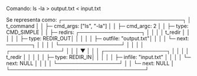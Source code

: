 Comando: ls -la > output.txt < input.txt

Se representa como:
┌─────────────────────────────────┐
│ t_command                       │
│ ├─ cmd_args: ["ls", "-la"]      │
│ ├─ cmd_argc: 2                  │
│ ├─ type: CMD_SIMPLE             │
│ ├─ redirs: ┌─────────────────┐  │
│ │          │ t_redir         │  │
│ │          │ ├─ type: REDIR_OUT│ │
│ │          │ ├─ outfile: "output.txt"│
│ │          │ └─ next: ───────┐  │  │
│ │          └─────────────────┘  │  │
│ │                   ┌──────────────┘  │
│ │                   ▼                 │
│ │          ┌─────────────────┐        │
│ │          │ t_redir         │        │
│ │          │ ├─ type: REDIR_IN│       │
│ │          │ ├─ infile: "input.txt"   │
│ │          │ └─ next: NULL    │       │
│ │          └─────────────────┘        │
│ └─ next: NULL                        │
└─────────────────────────────────────┘